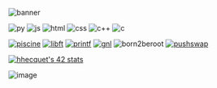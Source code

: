 ![banner](https://github.com/user-attachments/assets/811c22ef-e2c5-4fc9-ba3b-ae560b7b9eec)

![py](https://github.com/user-attachments/assets/fdf4e960-9b3a-469c-bbd5-24b0bb95b945)
![js](https://github.com/user-attachments/assets/e7d742da-e4cd-4af4-b702-6c1301e6579f)
![html](https://github.com/user-attachments/assets/9495cdb6-2054-4b76-8f81-85a819f7ecab)
![css](https://github.com/user-attachments/assets/79b4cdfe-b85b-4e7d-9f3d-fddbf79091e5)
![c++](https://github.com/user-attachments/assets/5731f366-e8f7-4293-98f2-ca7ac007ba00)
![c](https://github.com/user-attachments/assets/538dd63d-e9c4-488a-b8c6-dde72df283cc)


[![piscine](https://github.com/user-attachments/assets/c3d8e9e0-ca23-4991-a382-dd76cec49d19)](https://github.com/Mimine2004/Piscine42) 
[![libft](https://github.com/user-attachments/assets/09fbd2b2-91f1-4962-b507-89e5b49c1359)](https://github.com/Mimine2004/Libft) 
[![printf](https://github.com/user-attachments/assets/18cd9993-a81f-489d-a7c7-fef8604d1e06)](https://github.com/Mimine2004/ft_printf) 
[![gnl](https://github.com/user-attachments/assets/18b895f8-dec6-4772-a814-42cec3e0f85b)](https://github.com/Mimine2004/get_next_line) 
![born2beroot](https://github.com/user-attachments/assets/c7d008bd-1ef2-4f7a-8cc0-b1d38e841af6) 
[![pushswap](https://github.com/user-attachments/assets/e3591b73-790e-4ae8-905d-57b3e8d09fc3)](https://github.com/Mimine2004/push_swap)

[![hhecquet's 42 stats](https://badge.mediaplus.ma/starryblue/hhecquet?1337Badge=off&UM6P=off)](https://github.com/oakoudad/badge42)

![image](https://user-images.githubusercontent.com/58959408/157782696-8bc9ca49-ca61-4ab5-8b83-49c4e76c1a8f.svg)



